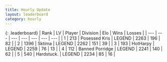 ```yaml
---
title: Hourly Update
layout: leaderboard
category: hourly
---
```


{: .leaderboard}
| Rank | LV | Player | Division | Elo | Wins | Losses |
| --- | --- | --- | --- | --- | --- | --- |
| <span data-change="0">1</span> | 213 | <span title="ID: 402846">Posessed Kris</span> | LEGEND | <span data-change="0">2263</span> | <span data-change="0">196</span> | <span data-change="0">82</span> |
| <span data-change="0">2</span> | 1396 | <span title="ID: 353063">Sktima</span> | LEGEND | <span data-change="0">2262</span> | <span data-change="0">151</span> | <span data-change="0">39</span> |
| <span data-change="0">3</span> | 193 | <span title="ID: 623829">HotHarpy</span> | LEGEND | <span data-change="0">2259</span> | <span data-change="0">76</span> | <span data-change="0">13</span> |
| <span data-change="0">4</span> | 112 | <span title="ID: 659170">Banned Porridge</span> | LEGEND | <span data-change="0">2241</span> | <span data-change="0">140</span> | <span data-change="0">62</span> |
| <span data-change="0">5</span> | 540 | <span title="ID: 289238">Hardstuck.</span> | LEGEND | <span data-change="0">2234</span> | <span data-change="0">85</span> | <span data-change="0">16</span> |